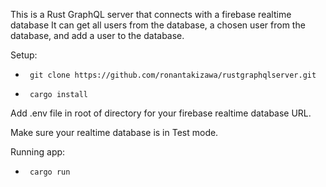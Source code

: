 This is a Rust GraphQL server that connects with a firebase realtime database
It can get all users from the database, a chosen user from the database, and add a user to the database. 

Setup:

-      git clone https://github.com/ronantakizawa/rustgraphqlserver.git  
-      cargo install

Add .env file in root of directory for your firebase realtime database URL. 

Make sure your realtime database is in Test mode. 

Running app:

-      cargo run